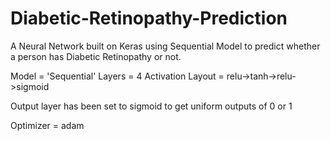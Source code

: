 # Diabetic-Retinopathy-Prediction
A Neural Network built on Keras using Sequential Model to predict whether a person has Diabetic Retinopathy or not.

Model = 'Sequential'
Layers = 4
Activation Layout = relu->tanh->relu->sigmoid

Output layer has been set to sigmoid to get uniform outputs of 0 or 1

Optimizer = adam
